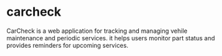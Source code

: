 # carcheck
CarCheck is a web application for tracking and managing vehile maintenance and periodic services. it helps users monitor part status and provides reminders for upcoming services.
